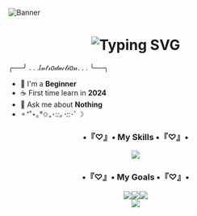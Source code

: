 ![Banner](https://github.com/Haihaay/Haihaay/blob/main/Tak%20berjudul264_20250118090541.png)

<h1 align="center"><img src="https://readme-typing-svg.demolab.com?font=Caveat&size=30&letterSpacing=.4rem&duration=3000&pause=1000&center=true&width=435&lines=Hi+hi+cutie+%F0%9F%91%8B;Welcome+here+%E3%80%82%E3%80%82%E3%80%82%E3%80%82" alt="Typing SVG" /></h1>

╭──╯ . . .𝐼𝓃𝓉𝓇𝑜𝒹𝓊𝒸𝓉𝒾𝑜𝓃. . . ╰──╮
- 🌱 I'm a **Beginner**
- ☕ First time learn in **2024**
- 💬 Ask me about **Nothing**
- ⚬⁺˚⋆｡°✩₊･:*:｡･:*:･ﾟ☽


<p align="left">
</p>

<div>
<h3 align="center">•『♡』• My Skills •『♡』•</h3>

<p align="center">
  <a href="https://skillicons.dev">
    <img src="https://skillicons.dev/icons?i=html,css,js,figma,php,laravel,mysql,python" />
  </a>
</p>
</div>

<h3 align="center">•『♡』• My Goals •『♡』•</h3>

<div align="center"><a href="#"><img src="https://img.shields.io/badge/-Unreal%20Engine-313131?style=for-the-badge&logo=unreal-engine&logoColor=white"><img src="https://img.shields.io/badge/Unity-100000?style=for-the-badge&logo=unity&logoColor=white"><img src="https://img.shields.io/badge/C%2B%2B-00599C?style=for-the-badge&logo=c%2B%2B&logoColor=white"></div>

<div align="center"><a href="http://lynk.id/payme/haihaay"><img src="https://www.google.com/search?q=nvidia+rtx+5090+sticker&client=ms-android-oppo-rvo2&sca_esv=f4e0c78f7ab40c7f&udm=2&biw=360&bih=693&sxsrf=ADLYWIK5olTL1CN0SJfCJA2pz_RW1G0mcg%3A1737192575296&ei=f3SLZ8LbEeWRnesPj9-o0Ac&oq=nvidia+rtx+5090+sticker&gs_lp=EhJtb2JpbGUtZ3dzLXdpei1pbWciF252aWRpYSBydHggNTA5MCBzdGlja2VyMggQABiABBiiBDIIEAAYgAQYogQyCBAAGIAEGKIEMggQABiABBiiBDIIEAAYgAQYogRI1YQBUKQaWLR_cAF4AJABAJgBhgGgAfoLqgEEMi4xMrgBA8gBAPgBAfgBBZgCD6AC-wzCAgQQIxgnwgIFEAAYgATCAgQQABgewgIHECMYsAIYJ8ICBxAAGIAEGA3CAgYQABgNGB7CAgYQABgHGB7CAgQQIRgVmAMAiAYBkgcEMS4xNKAH0yw&sclient=mobile-gws-wiz-img#vhid=z8NW1RyWg40HDM&vssid=mosaic&ip=1"></a></div>